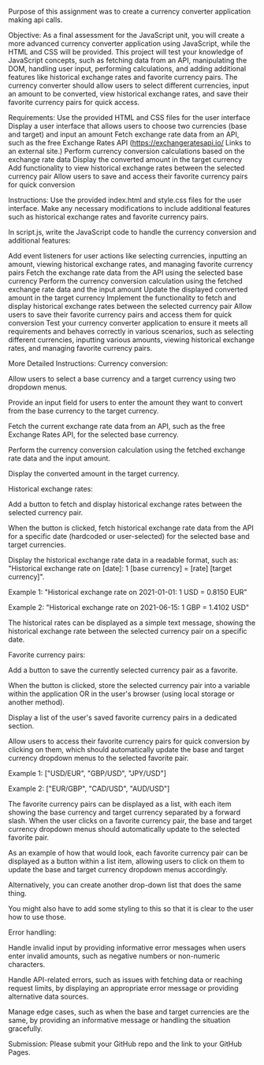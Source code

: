 Purpose of this assignment was to create a currency converter application making api calls. 

Objective:
As a final assessment for the JavaScript unit, you will create a more advanced currency converter application using JavaScript, while the HTML and CSS will be provided. This project will test your knowledge of JavaScript concepts, such as fetching data from an API, manipulating the DOM, handling user input, performing calculations, and adding additional features like historical exchange rates and favorite currency pairs. The currency converter should allow users to select different currencies, input an amount to be converted, view historical exchange rates, and save their favorite currency pairs for quick access.

 

Requirements:
Use the provided HTML and CSS files for the user interface
Display a user interface that allows users to choose two currencies (base and target) and input an amount
Fetch exchange rate data from an API, such as the free Exchange Rates API (https://exchangeratesapi.io/ Links to an external site.)
Perform currency conversion calculations based on the exchange rate data
Display the converted amount in the target currency
Add functionality to view historical exchange rates between the selected currency pair
Allow users to save and access their favorite currency pairs for quick conversion
 

Instructions:
Use the provided index.html and style.css files for the user interface. Make any necessary modifications to include additional features such as historical exchange rates and favorite currency pairs.

In script.js, write the JavaScript code to handle the currency conversion and additional features:

Add event listeners for user actions like selecting currencies, inputting an amount, viewing historical exchange rates, and managing favorite currency pairs
Fetch the exchange rate data from the API using the selected base currency
Perform the currency conversion calculation using the fetched exchange rate data and the input amount
Update the displayed converted amount in the target currency
Implement the functionality to fetch and display historical exchange rates between the selected currency pair
Allow users to save their favorite currency pairs and access them for quick conversion
Test your currency converter application to ensure it meets all requirements and behaves correctly in various scenarios, such as selecting different currencies, inputting various amounts, viewing historical exchange rates, and managing favorite currency pairs.

 

More Detailed Instructions:
Currency conversion:

Allow users to select a base currency and a target currency using two dropdown menus.

Provide an input field for users to enter the amount they want to convert from the base currency to the target currency.

Fetch the current exchange rate data from an API, such as the free Exchange Rates API, for the selected base currency.

Perform the currency conversion calculation using the fetched exchange rate data and the input amount.

Display the converted amount in the target currency.


Historical exchange rates:

Add a button to fetch and display historical exchange rates between the selected currency pair.

When the button is clicked, fetch historical exchange rate data from the API for a specific date (hardcoded or user-selected) for the selected base and target currencies.

Display the historical exchange rate data in a readable format, such as: "Historical exchange rate on [date]: 1 [base currency] = [rate] [target currency]".

Example 1: "Historical exchange rate on 2021-01-01: 1 USD = 0.8150 EUR"

Example 2: "Historical exchange rate on 2021-06-15: 1 GBP = 1.4102 USD"

The historical rates can be displayed as a simple text message, showing the historical exchange rate between the selected currency pair on a specific date.


Favorite currency pairs:

Add a button to save the currently selected currency pair as a favorite.

When the button is clicked, store the selected currency pair into a variable within the application OR in the user's browser (using local storage or another method).

Display a list of the user's saved favorite currency pairs in a dedicated section.

Allow users to access their favorite currency pairs for quick conversion by clicking on them, which should automatically update the base and target currency dropdown menus to the selected favorite pair.

Example 1: ["USD/EUR", "GBP/USD", "JPY/USD"]

Example 2: ["EUR/GBP", "CAD/USD", "AUD/USD"]

The favorite currency pairs can be displayed as a list, with each item showing the base currency and target currency separated by a forward slash. When the user clicks on a favorite currency pair, the base and target currency dropdown menus should automatically update to the selected favorite pair.

As an example of how that would look, each favorite currency pair can be displayed as a button within a list item, allowing users to click on them to update the base and target currency dropdown menus accordingly.

Alternatively, you can create another drop-down list that does the same thing. 

You might also have to add some styling to this so that it is clear to the user how to use those.


Error handling:

Handle invalid input by providing informative error messages when users enter invalid amounts, such as negative numbers or non-numeric characters.

Handle API-related errors, such as issues with fetching data or reaching request limits, by displaying an appropriate error message or providing alternative data sources.

Manage edge cases, such as when the base and target currencies are the same, by providing an informative message or handling the situation gracefully.


Submission:
Please submit your GitHub repo and the link to your GitHub Pages.
